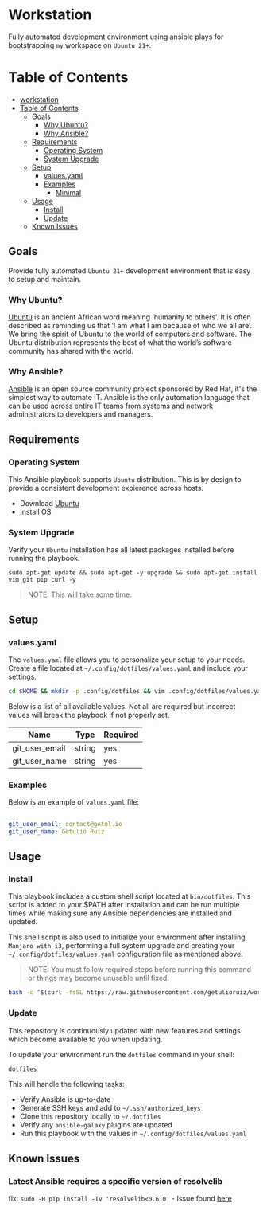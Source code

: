 # Workstation

Fully automated development environment using ansible plays for bootstrapping `my` workspace on `Ubuntu 21+`.

# Table of Contents

- [workstation](#workstation)
- [Table of Contents](#table-of-contents)
  - [Goals](#goals)
    - [Why Ubuntu?](#why-ubuntu)
    - [Why Ansible?](#why-ansible)
  - [Requirements](#requirements)
    - [Operating System](#operating-system)
    - [System Upgrade](#system-upgrade)
  - [Setup](#setup)
    - [values.yaml](#valuesyaml)
    - [Examples](#examples)
      - [Minimal](#minimal)
  - [Usage](#usage)
    - [Install](#install)
    - [Update](#update)
  - [Known Issues](#known-issues)


## Goals

Provide fully automated `Ubuntu 21+` development environment that is easy to setup and maintain.


### Why Ubuntu?

[Ubuntu](https://ubuntu.com/about) is an ancient African word meaning ‘humanity to others’. It is often described as reminding us that ‘I am what I am because of who we all are’. We bring the spirit of Ubuntu to the world of computers and software. The Ubuntu distribution represents the best of what the world’s software community has shared with the world.

### Why Ansible?
[Ansible](https://www.ansible.com/overview/it-automation) is an open source community project sponsored by Red Hat, it's the simplest way to automate IT. Ansible is the only automation language that can be used across entire IT teams from systems and network administrators to developers and managers.


## Requirements


### Operating System

This Ansible playbook supports `Ubuntu` distribution. This is by design to provide a consistent development expierence across hosts.

- Download [Ubuntu](https://ubuntu.com/download/desktop)
- Install OS


### System Upgrade

Verify your `Ubuntu` installation has all latest packages installed before running the playbook.

```
sudo apt-get update && sudo apt-get -y upgrade && sudo apt-get install vim git pip curl -y
```

> NOTE: This will take some time.


## Setup

### values.yaml

The `values.yaml` file allows you to personalize your setup to your needs. Create a file located at `~/.config/dotfiles/values.yaml` and include your settings.

```bash
cd $HOME && mkdir -p .config/dotfiles && vim .config/dotfiles/values.yaml
```

Below is a list of all available values. Not all are required but incorrect values will break the playbook if not properly set.

| Name                  | Type                                | Required |
| -------------------   | ----------------------------------- | -------- |
| git_user_email        | string                              | yes      |
| git_user_name         | string                              | yes      |


### Examples

Below is an example of `values.yaml` file:

```yaml
---
git_user_email: contact@getul.io
git_user_name: Getulio Ruiz
```

## Usage

### Install

This playbook includes a custom shell script located at `bin/dotfiles`. This script is added to your $PATH after installation and can be run multiple times while making sure any Ansible dependencies are installed and updated.

This shell script is also used to initialize your environment after installing `Manjaro with i3`, performing a full system upgrade and creating your `~/.config/dotfiles/values.yaml` configuration file as mentioned above.

> NOTE: You must follow required steps before running this command or things may become unusable until fixed.

```bash
bash -c "$(curl -fsSL https://raw.githubusercontent.com/getulioruiz/workstation/main/bin/dotfiles)"
```

### Update

This repository is continuously updated with new features and settings which become available to you when updating.

To update your environment run the `dotfiles` command in your shell:

```bash
dotfiles
```
This will handle the following tasks:

- Verify Ansible is up-to-date
- Generate SSH keys and add to `~/.ssh/authorized_keys`
- Clone this repository locally to `~/.dotfiles`
- Verify any `ansible-galaxy` plugins are updated
- Run this playbook with the values in `~/.config/dotfiles/values.yaml`

## Known Issues

### Latest Ansible requires a specific version of resolvelib
fix: ```sudo -H pip install -Iv 'resolvelib<0.6.0'``` - Issue found [here](https://github.com/ansible-collections/community.digitalocean/issues/132#issuecomment-934355414)

